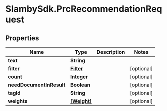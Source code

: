 # SlambySdk.PrcRecommendationRequest

## Properties
Name | Type | Description | Notes
------------ | ------------- | ------------- | -------------
**text** | **String** |  | 
**filter** | [**Filter**](Filter.md) |  | [optional] 
**count** | **Integer** |  | [optional] 
**needDocumentInResult** | **Boolean** |  | [optional] 
**tagId** | **String** |  | [optional] 
**weights** | [**[Weight]**](Weight.md) |  | [optional] 



